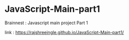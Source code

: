 # JavaScript-Main-part1
 Brainnest : Javascript main project Part 1
 
 link : https://rajshreeingle.github.io/JavaScript-Main-part1/
